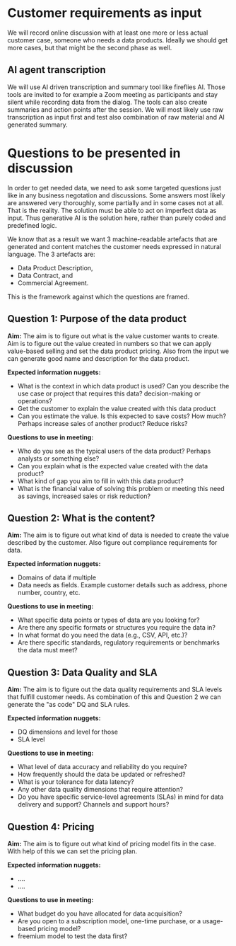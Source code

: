 # Customer requirements as input

We will record online discussion with at least one more or less actual customer case, someone who needs a data products. Ideally we should get more cases, but that might be the second phase as well. 

## AI agent transcription

We will use AI driven transcription and summary tool like fireflies AI. Those tools are invited to for example a Zoom meeting as participants and stay silent while recording data from the dialog. The tools can also create summaries and action points after the session. We will most likely use raw transcription as input first and test also combination of raw material and AI generated summary. 

# Questions to be presented in discussion

In order to get needed data, we need to ask some targeted questions just like in any business negotation and discussions. Some answers most likely are answered very thoroughly, some partially and in some cases not at all. That is the reality. The solution must be able to act on imperfect data as input. Thus generative AI is the solution here, rather than purely coded and predefined logic. 

We know that as a result we want 3 machine-readable artefacts that are generated and content matches the customer needs expressed in natural language. The 3 artefacts are: 

- Data Product Description, 
- Data Contract, and 
- Commercial Agreement. 

This is the framework against which the questions are framed. 

## Question 1: Purpose of the data product

**Aim:**  The aim is to figure out what is the value customer wants to create. Aim is to figure out the value created in numbers so that we can apply value-based selling and set the data product pricing. Also from the input we can generate good name and description for the data product.  

**Expected information nuggets:**

- What is the context in which data product is used? Can you describe the use case or project that requires this data? decision-making or operations?
- Get the customer to explain the value created with this data product
- Can you estimate the value. Is this expected to save costs? How much? Perhaps increase sales of another product? Reduce risks? 

**Questions to use in meeting:**

- Who do you see as the typical users of the data product? Perhaps analysts or something else? 
- Can you explain what is the expected value created with the data product? 
- What kind of gap you aim to fill in with this data product? 
- What is the financial value of solving this problem or meeting this need as savings, increased sales or risk reduction? 

## Question 2: What is the content? 

**Aim:** The aim is to figure out what kind of data is needed to create the value described by the customer. Also figure out compliance requirements for data.  

**Expected information nuggets:**

- Domains of data if multiple
- Data needs as fields. Example customer details such as address, phone number, country, etc. 

**Questions to use in meeting:**

- What specific data points or types of data are you looking for?
- Are there any specific formats or structures you require the data in?
- In what format do you need the data (e.g., CSV, API, etc.)?
- Are there specific standards, regulatory requirements or benchmarks the data must meet?

## Question 3: Data Quality and SLA

**Aim:**  The aim is to figure out the data quality requirements and SLA levels that fulfill customer needs. As combination of this and Question 2 we can generate the "as code" DQ and SLA rules. 

**Expected information nuggets:**

- DQ dimensions and level for those
- SLA level

**Questions to use in meeting:**

- What level of data accuracy and reliability do you require?
- How frequently should the data be updated or refreshed?
- What is your tolerance for data latency?
- Any other data quality dimensions that require attention? 
- Do you have specific service-level agreements (SLAs) in mind for data delivery and support? Channels and support hours? 

## Question 4: Pricing

**Aim:**  The aim is to figure out what kind of pricing model fits in the case. With help of this we can set the pricing plan.  

**Expected information nuggets:**

- ....
- ....

**Questions to use in meeting:**

- What budget do you have allocated for data acquisition?
- Are you open to a subscription model, one-time purchase, or a usage-based pricing model?
- freemium model to test the data first?
